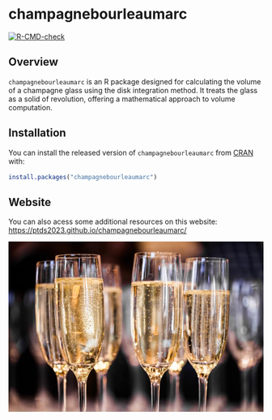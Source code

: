 # champagnebourleaumarc

<!-- badges: start -->
[![R-CMD-check](https://github.com/ptds2023/champagnebourleaumarc/workflows/R-CMD-check/badge.svg)](https://github.com/ptds2023/champagnebourleaumarc/actions)
<!-- badges: end -->

## Overview
`champagnebourleaumarc` is an R package designed for calculating the volume of a champagne glass using the disk integration method. It treats the glass as a solid of revolution, offering a mathematical approach to volume computation.

## Installation
You can install the released version of `champagnebourleaumarc` from [CRAN](https://CRAN.R-project.org) with:

```r
install.packages("champagnebourleaumarc")
```

## Website 

You can also acess some additional resources on this website: https://ptds2023.github.io/champagnebourleaumarc/


![Champagne Glass](inst/extdata/champagne.jpeg)
